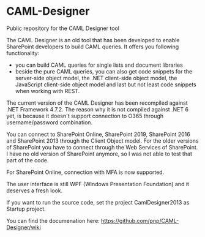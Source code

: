 # CAML-Designer
Public repository for the CAML Designer tool

The CAML Designer is an old tool that has been developed to enable SharePoint developers to build CAML queries. It offers you following functionality:
- you can build CAML queries for single lists and document libraries
- beside the pure CAML queries, you can also get code snippets for the server-side object model, the .NET client-side object model, the JavaScript client-side object model and last but not least code snippets when working with REST.

The current version of the CAML Designer has been recompiled against .NET Framework 4.7.2. The reason why it is not compiled against .NET 6 yet, is because it doesn't support connection to O365 through username/password combination. 

You can connect to SharePoint Online, SharePoint 2019, SharePoint 2016 and SharePoint 2013 through the Client Object model. For the older versions of SharePoint you have to connect through the Web Services of SharePoint. I have no old version of SharePoint anymore, so I was not able to test that part of the code.

For SharePoint Online, connection with MFA is now supported.

The user interface is still WPF (Windows Presentation Foundation) and it deserves a fresh look. 

If you want to run the source code, set the project CamlDesigner2013 as Startup project.

You can find the documenation here: https://github.com/pnp/CAML-Designer/wiki
